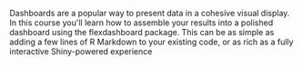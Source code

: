 Dashboards are a popular way to present data in a cohesive visual display. In this course you'll learn how to assemble your results into a polished dashboard using the flexdashboard package. This can be as simple as adding a few lines of R Markdown to your existing code, or as rich as a fully interactive Shiny-powered experience
